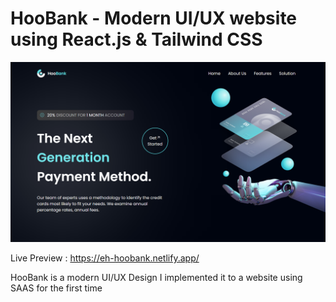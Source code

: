 # HooBank - Modern UI/UX website using React.js & Tailwind CSS
![alt](./land.png)

Live Preview : https://eh-hoobank.netlify.app/

HooBank is a modern UI/UX Design I implemented it to a website using SAAS for the first time
